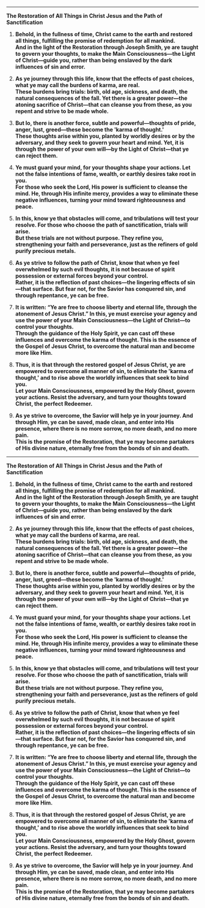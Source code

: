 




---

**The Restoration of All Things in Christ Jesus and the Path of Sanctification**

1. **Behold, in the fullness of time, Christ came to the earth and restored all things, fulfilling the promise of redemption for all mankind.**  
   **And in the light of the Restoration through Joseph Smith, ye are taught to govern your thoughts, to make the Main Consciousness—the Light of Christ—guide you, rather than being enslaved by the dark influences of sin and error.**

2. **As ye journey through this life, know that the effects of past choices, what ye may call the burdens of karma, are real.**  
   **These burdens bring trials: birth, old age, sickness, and death, the natural consequences of the fall. Yet there is a greater power—the atoning sacrifice of Christ—that can cleanse you from these, as you repent and strive to be made whole.**

3. **But lo, there is another force, subtle and powerful—thoughts of pride, anger, lust, greed—these become the 'karma of thought.'**  
   **These thoughts arise within you, planted by worldly desires or by the adversary, and they seek to govern your heart and mind. Yet, it is through the power of your own will—by the Light of Christ—that ye can reject them.**

4. **Ye must guard your mind, for your thoughts shape your actions. Let not the false intentions of fame, wealth, or earthly desires take root in you.**  
   **For those who seek the Lord, His power is sufficient to cleanse the mind. He, through His infinite mercy, provides a way to eliminate these negative influences, turning your mind toward righteousness and peace.**

5. **In this, know ye that obstacles will come, and tribulations will test your resolve. For those who choose the path of sanctification, trials will arise.**  
   **But these trials are not without purpose. They refine you, strengthening your faith and perseverance, just as the refiners of gold purify precious metals.**

6. **As ye strive to follow the path of Christ, know that when ye feel overwhelmed by such evil thoughts, it is not because of spirit possession or external forces beyond your control.**  
   **Rather, it is the reflection of past choices—the lingering effects of sin—that surface. But fear not, for the Savior has conquered sin, and through repentance, ye can be free.**

7. **It is written: “Ye are free to choose liberty and eternal life, through the atonement of Jesus Christ.” In this, ye must exercise your agency and use the power of your Main Consciousness—the Light of Christ—to control your thoughts.**  
   **Through the guidance of the Holy Spirit, ye can cast off these influences and overcome the karma of thought. This is the essence of the Gospel of Jesus Christ, to overcome the natural man and become more like Him.**

8. **Thus, it is that through the restored gospel of Jesus Christ, ye are empowered to overcome all manner of sin, to eliminate the 'karma of thought,' and to rise above the worldly influences that seek to bind you.**  
   **Let your Main Consciousness, empowered by the Holy Ghost, govern your actions. Resist the adversary, and turn your thoughts toward Christ, the perfect Redeemer.**

9. **As ye strive to overcome, the Savior will help ye in your journey. And through Him, ye can be saved, made clean, and enter into His presence, where there is no more sorrow, no more death, and no more pain.**  
   **This is the promise of the Restoration, that ye may become partakers of His divine nature, eternally free from the bonds of sin and death.**







---

**The Restoration of All Things in Christ Jesus and the Path of Sanctification**

1. **Behold, in the fullness of time, Christ came to the earth and restored all things, fulfilling the promise of redemption for all mankind.**  
   **And in the light of the Restoration through Joseph Smith, ye are taught to govern your thoughts, to make the Main Consciousness—the Light of Christ—guide you, rather than being enslaved by the dark influences of sin and error.**

2. **As ye journey through this life, know that the effects of past choices, what ye may call the burdens of karma, are real.**  
   **These burdens bring trials: birth, old age, sickness, and death, the natural consequences of the fall. Yet there is a greater power—the atoning sacrifice of Christ—that can cleanse you from these, as you repent and strive to be made whole.**

3. **But lo, there is another force, subtle and powerful—thoughts of pride, anger, lust, greed—these become the 'karma of thought.'**  
   **These thoughts arise within you, planted by worldly desires or by the adversary, and they seek to govern your heart and mind. Yet, it is through the power of your own will—by the Light of Christ—that ye can reject them.**

4. **Ye must guard your mind, for your thoughts shape your actions. Let not the false intentions of fame, wealth, or earthly desires take root in you.**  
   **For those who seek the Lord, His power is sufficient to cleanse the mind. He, through His infinite mercy, provides a way to eliminate these negative influences, turning your mind toward righteousness and peace.**

5. **In this, know ye that obstacles will come, and tribulations will test your resolve. For those who choose the path of sanctification, trials will arise.**  
   **But these trials are not without purpose. They refine you, strengthening your faith and perseverance, just as the refiners of gold purify precious metals.**

6. **As ye strive to follow the path of Christ, know that when ye feel overwhelmed by such evil thoughts, it is not because of spirit possession or external forces beyond your control.**  
   **Rather, it is the reflection of past choices—the lingering effects of sin—that surface. But fear not, for the Savior has conquered sin, and through repentance, ye can be free.**

7. **It is written: “Ye are free to choose liberty and eternal life, through the atonement of Jesus Christ.” In this, ye must exercise your agency and use the power of your Main Consciousness—the Light of Christ—to control your thoughts.**  
   **Through the guidance of the Holy Spirit, ye can cast off these influences and overcome the karma of thought. This is the essence of the Gospel of Jesus Christ, to overcome the natural man and become more like Him.**

8. **Thus, it is that through the restored gospel of Jesus Christ, ye are empowered to overcome all manner of sin, to eliminate the 'karma of thought,' and to rise above the worldly influences that seek to bind you.**  
   **Let your Main Consciousness, empowered by the Holy Ghost, govern your actions. Resist the adversary, and turn your thoughts toward Christ, the perfect Redeemer.**

9. **As ye strive to overcome, the Savior will help ye in your journey. And through Him, ye can be saved, made clean, and enter into His presence, where there is no more sorrow, no more death, and no more pain.**  
   **This is the promise of the Restoration, that ye may become partakers of His divine nature, eternally free from the bonds of sin and death.**


